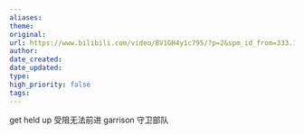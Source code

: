 ```yaml
---
aliases: 
theme: 
original: 
url: https://www.bilibili.com/video/BV1GH4y1c795/?p=2&spm_id_from=333.1007.top_right_bar_window_history.content.click&vd_source=7038f96b6bb3b14743531b102b109c43
author: 
date_created: 
date_updated: 
type: 
high_priority: false
tags:
---
```

get held up 受阻无法前进
garrison 守卫部队

